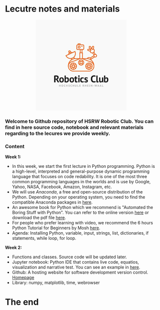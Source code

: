 # Lecutre notes and materials

<p align="center">
<img src="./Logo.png" width=300 class="center">
 </p>

### Welcome to Github repository of HSRW Robotic Club. You can find in here source code, notebook and relevant materials regarding to the lecures we provide weekly.

### Content
**Week 1:**
- In this week, we start the first lecture in Python programming. Python is a high-level, interpreted and general-purpose dynamic programming language that focuses on code redability. It is one of the most three common programming languages in the worlds and is use by Google, Yahoo, NASA, Facebook, Amazon, Instagram, etc.
- We will use *Anaconda*, a free and open-source distribution of the Python. Depending on your operating system, you need to find the compatible Anaconda packages in [here](https://docs.anaconda.com/anaconda/install/).
- An awesome book for Python which we recommend is "Automated the Boring Stuff with Python". You can refer to the online version [here](https://automatetheboringstuff.com/) or download the pdf file [here](http://bit.ly/31zqrjP).
- For people who prefer learning with video, we recommend the 6 hours Python Tutorial for Beginners by Mosh [here](https://www.youtube.com/watch?v=_uQrJ0TkZlc).
- Agenda: Installing Python, variable, input, strings, list, dictionaries, if statements, while loop, for loop.

**Week 2:**
- Functions and classes. Source code will be updated later.
- Jupyter notebook: Python IDE that contains live code, equatios, visualization and narrative test. You can see an example in  [here](https://www.kaggle.com/vikrishnan/house-sales-price-using-regression).
- Github: A hosting website for software development version control. [Homepage](https://github.com/)
- Library: numpy, matplotlib, time, webrowser



# The end
